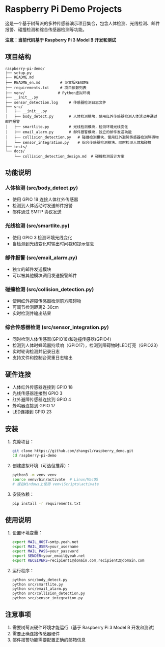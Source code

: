 # Raspberry Pi Demo Projects

这是一个基于树莓派的多种传感器演示项目集合，包含人体检测、光线检测、邮件报警、碰撞检测和综合传感器检测等功能。

**注意：当前代码基于 Raspberry Pi 3 Model B 开发和测试**

## 项目结构

```
raspberry-pi-demo/
├── setup.py
├── README.md
├── README_en.md         # 英文版README
├── requirements.txt     # 项目依赖列表
├── venv/               # Python虚拟环境
├── __init__.py
├── sensor_detection.log     # 传感器检测日志文件
├── src/
│   ├── __init__.py
│   ├── body_detect.py       # 人体检测模块，使用红外传感器检测人体活动并通过邮件报警
│   ├── smartlite.py         # 光线检测模块，检测环境光线变化
│   ├── email_alarm.py       # 邮件报警模块，独立的邮件发送功能
│   ├── collision_detection.py   # 碰撞检测模块，使用红外避障传感器检测障碍物
│   └── sensor_integration.py    # 综合传感器检测模块，同时检测人体和碰撞
├── tests/
└── docs/
    └── collision_detection_design.md  # 碰撞检测设计方案
```

## 功能说明

### 人体检测 (src/body_detect.py)
- 使用 GPIO 18 连接人体红外传感器
- 检测到人体活动时发送邮件报警
- 邮件通过 SMTP 协议发送

### 光线检测 (src/smartlite.py)
- 使用 GPIO 3 检测环境光线变化
- 当检测到光线变化时输出时间戳和提示信息

### 邮件报警 (src/email_alarm.py)
- 独立的邮件发送模块
- 可以被其他模块调用发送报警邮件

### 碰撞检测 (src/collision_detection.py)
- 使用红外避障传感器检测前方障碍物
- 可调节检测距离2-30cm
- 实时检测并输出结果

### 综合传感器检测 (src/sensor_integration.py)
- 同时检测人体传感器(GPIO18)和碰撞传感器(GPIO4)
- 检测到人体时蜂鸣器持续响（GPIO17），检测到障碍物时LED灯亮（GPIO23）
- 实时轮询检测并记录日志
- 支持文件和控制台双重日志输出

## 硬件连接

- 人体红外传感器连接到 GPIO 18
- 光线传感器连接到 GPIO 3
- 红外避障传感器连接到 GPIO 4
- 蜂鸣器连接到 GPIO 17
- LED连接到 GPIO 23

## 安装

1. 克隆项目：
   ```bash
   git clone https://github.com/zhangsl/raspberry_demo.git
   cd raspberry-pi-demo
   ```

2. 创建虚拟环境（可选但推荐）：
   ```bash
   python3 -m venv venv
   source venv/bin/activate  # Linux/MacOS
   # 或在Windows上使用 venv\Scripts\activate
   ```

3. 安装依赖：
   ```bash
   pip install -r requirements.txt
   ```

## 使用说明

1. 设置环境变量：
   ```bash
   export MAIL_HOST=smtp.yeah.net
   export MAIL_USER=your_username
   export MAIL_PASS=your_password
   export SENDER=your_email@yeah.net
   export RECEIVERS=recipient1@domain.com,recipient2@domain.com
   ```

2. 运行程序：
   ```bash
   python src/body_detect.py
   python src/smartlite.py
   python src/email_alarm.py
   python src/collision_detection.py
   python src/sensor_integration.py
   ```

## 注意事项

1. 需要树莓派硬件环境才能运行（基于 Raspberry Pi 3 Model B 开发和测试）
2. 需要正确连接传感器硬件
3. 邮件报警功能需要配置正确的邮箱信息
